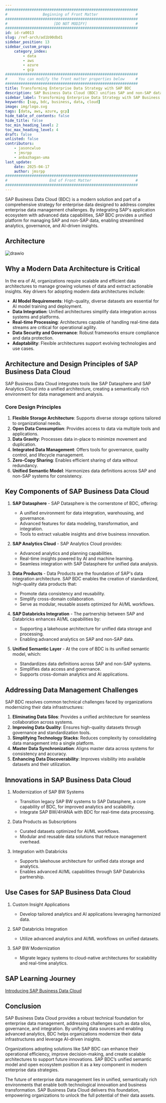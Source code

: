```yaml
---
############################################################
#                Beginning of Front Matter                 #
############################################################
#                     [DO NOT MODIFY]                      #
############################################################
id: id-ra0013
slug: /ref-arch/ad1b90dbd1
sidebar_position: 13
sidebar_custom_props:
    category_index:
        - data
        - aws
        - azure
        - gcp
############################################################
#     You can modify the front matter properties below     #
############################################################
title: Transforming Enterprise Data Strategy with SAP BDC
description: SAP Business Data Cloud (BDC) unifies SAP and non-SAP data, enabling advanced analytics, governance, and AI-driven insights. With tools like SAP Datasphere, SAP Analytics Cloud, and Databricks integration, BDC addresses data silos, improves data quality, and supports real-time processing. Modernize legacy systems, create reusable data products, and leverage a unified semantic model for scalable, future-ready enterprise data strategies.
sidebar_label: Transforming Enterprise Data Strategy with SAP Business Data Cloud
keywords: [sap, bdc, business, data, cloud]
image: img/logo.svg
tags: [data, aws, azure, gcp]
hide_table_of_contents: false
hide_title: false
toc_min_heading_level: 2
toc_max_heading_level: 4
draft: false
unlisted: false
contributors:
    - jasoncwluo
    - jmsrpp
    - anbazhagan-uma
last_update:
    date: 2025-04-17
    author: jmsrpp
############################################################
#                   End of Front Matter                    #
############################################################
---
```


SAP Business Data Cloud (BDC) is a modern solution and part of a comprehensive strategy for enterprise data designed to address complex enterprise data management challenges. By integrating SAP's application ecosystem with advanced data capabilities, SAP BDC provides a unified platform for managing SAP and non-SAP data, enabling streamlined analytics, governance, and AI-driven insights.

## Architecture

![drawio](drawio/sap-bdc.drawio)

## Why a Modern Data Architecture is Critical

In the era of AI, organizations require scalable and efficient data architectures to manage growing volumes of data and extract actionable insights. Key drivers for adopting modern data architectures include:

- **AI Model Requirements**: High-quality, diverse datasets are essential for AI model training and deployment.
- **Data Integration**: Unified architectures simplify data integration across systems and platforms.
- **Real-time Processing**: Architectures capable of handling real-time data streams are critical for operational agility.
- **Data Security and Governance**: Robust frameworks ensure compliance and data protection.
- **Adaptability**: Flexible architectures support evolving technologies and use cases.

## Architecture and Design Principles of SAP Business Data Cloud

SAP Business Data Cloud integrates tools like SAP Datasphere and SAP Analytics Cloud into a unified architecture, creating a semantically rich environment for data management and analysis.

### Core Design Principles

1. **Flexible Storage Architecture**: Supports diverse storage options tailored to organizational needs.
2. **Open Data Consumption**: Provides access to data via multiple tools and applications.
3. **Data Gravity**: Processes data in-place to minimize movement and duplication.
4. **Integrated Data Management**: Offers tools for governance, quality control, and lifecycle management.
5. **Zero-Copy Sharing**: Enables efficient sharing of data without redundancy.
6. **Unified Semantic Model**: Harmonizes data definitions across SAP and non-SAP systems for consistency.

## Key Components of SAP Business Data Cloud

1. **SAP Datasphere** - SAP Datasphere is the cornerstone of BDC, offering:

    -   A unified environment for data integration, warehousing, and governance.
    -   Advanced features for data modeling, transformation, and integration.
    -   Tools to extract valuable insights and drive business innovation.

2. **SAP Analytics Cloud** - SAP Analytics Cloud provides:

    - Advanced analytics and planning capabilities.
    - Real-time insights powered by AI and machine learning.
    - Seamless integration with SAP Datasphere for unified data analysis.

3. **Data Products** - Data Products are the foundation of SAP's data integration architecture. SAP BDC enables the creation of standardized, high-quality data products that:

    -   Promote data consistency and reusability.
    -   Simplify cross-domain collaboration.
    -   Serve as modular, reusable assets optimized for AI/ML workflows.

4. **SAP Databricks Integration** - The partnership between SAP and Databricks enhances AI/ML capabilities by:

    -   Supporting a lakehouse architecture for unified data storage and processing.
    -   Enabling advanced analytics on SAP and non-SAP data.

5. **Unified Semantic Layer** - At the core of BDC is its unified semantic model, which:

    -   Standardizes data definitions across SAP and non-SAP systems.
    -   Simplifies data access and governance.
    -   Supports cross-domain analytics and AI applications.

## Addressing Data Management Challenges

SAP BDC resolves common technical challenges faced by organizations modernizing their data infrastructures:

1. **Eliminating Data Silos**: Provides a unified architecture for seamless collaboration across systems.
2. **Improving Data Quality**: Ensures high-quality datasets through governance and standardization tools.
3. **Simplifying Technology Stacks**: Reduces complexity by consolidating data management into a single platform.
4. **Master Data Synchronization**: Aligns master data across systems for consistency and accuracy.
5. **Enhancing Data Discoverability**: Improves visibility into available datasets and their utilization.

## Innovations in SAP Business Data Cloud

1. Modernization of SAP BW Systems

    -   Transition legacy SAP BW systems to SAP Datasphere, a core capability of BDC, for improved analytics and scalability.
    -   Integrate SAP BW/4HANA with BDC for real-time data processing.

2. Data Products as Subscriptions

    -   Curated datasets optimized for AI/ML workflows.
    -   Modular and reusable data solutions that reduce management overhead.

3. Integration with Databricks

    -   Supports lakehouse architecture for unified data storage and analytics.
    -   Enables advanced AI/ML capabilities through SAP Databricks partnership.

## Use Cases for SAP Business Data Cloud

1. Custom Insight Applications

    -   Develop tailored analytics and AI applications leveraging harmonized data.

2. SAP Databricks Integration

    -   Utilize advanced analytics and AI/ML workflows on unified datasets.

3. SAP BW Modernization

    -   Migrate legacy systems to cloud-native architectures for scalability and real-time analytics.

## SAP Learning Journey

[Introducing SAP Business Data Cloud](https://learning.sap.com/learning-journeys/introducing-sap-business-data-cloud)

## Conclusion

SAP Business Data Cloud provides a robust technical foundation for enterprise data management, addressing challenges such as data silos, governance, and integration. By unifying data sources and enabling advanced analytics, BDC helps organizations modernize their data infrastructures and leverage AI-driven insights.

Organizations adopting solutions like SAP BDC can enhance their operational efficiency, improve decision-making, and create scalable architectures to support future innovations. SAP BDC’s unified semantic model and open ecosystem position it as a key component in modern enterprise data strategies.

The future of enterprise data management lies in unified, semantically rich environments that enable both technological innovation and business transformation. SAP Business Data Cloud delivers this foundation, empowering organizations to unlock the full potential of their data assets.
